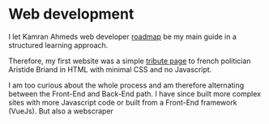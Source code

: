 # Web development
I let Kamran Ahmeds web developer [roadmap](https://github.com/kamranahmedse/developer-roadmap) be my main guide in a structured learning approach. 

Therefore, my first website was a simple [tribute page](https://codepen.io/3ng7n33r/full/vYOVrXL) to french politician Aristide Briand in HTML with minimal CSS and no Javascript.

I am too curious about the whole process and am therefore alternating between the Front-End and Back-End path. I have since built more complex sites with more Javascript code or built from a Front-End framework (VueJs). But also a webscraper 
<!--stackedit_data:
eyJoaXN0b3J5IjpbMTkzMDY5NjkwMSw5MjU2Njk0N119
-->